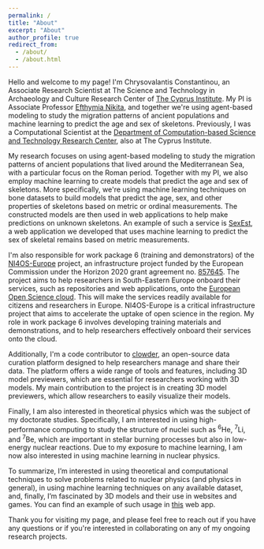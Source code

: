```yaml
---
permalink: /
title: "About"
excerpt: "About"
author_profile: true
redirect_from: 
  - /about/
  - /about.html
---
```


Hello and welcome to my page! I'm Chrysovalantis Constantinou, 
an Associate Research Scientist at 
The Science and Technology in Archaeology and Culture 
Research Center of [The Cyprus Institute](https://www.cyi.ac.cy/). 
My PI is Associate Professor [Efthymia Nikita](https://cyi.academia.edu/EfthymiaNikita), 
and together we're using agent-based modeling to study the migration patterns 
of ancient populations and machine 
learning to predict the age and sex of skeletons. Previously,
I was a Computational Scientist at the [Department of Computation-based Science and Technology Research Center](http://castorc.cyi.ac.cy/), also at The Cyprus Institute. 


My research focuses on using agent-based modeling to study the migration 
patterns of ancient populations that lived 
around the Mediterranean Sea, with a particular focus on the Roman period. 
Together with my PI, we also employ machine learning to create 
models that predict the age and sex of skeletons. 
More specifically, we're using machine learning techniques 
on bone datasets to build models that predict the age, sex, and other properties 
of skeletons based on metric or ordinal measurements. The constructed models are 
then used in web applications to help make predictions on 
unknown skeletons. An example of such a service is [SexEst](http://sexest.cyi.ac.cy/), 
a web application we developed that uses machine learning to predict 
the sex of skeletal remains based on metric measurements.


I'm also responsible for work package 6 (training and demonstrators) 
of the [NI4OS-Europe](https://ni4os.eu/) project, an infrastructure project funded by 
the European Commission under the Horizon 2020 
grant agreement no. [857645](https://cordis.europa.eu/project/id/857645). 
The project aims to help 
researchers in South-Eastern Europe onboard their services, 
such as repositories and web applications, onto the 
[European Open Science cloud](https://eosc-portal.eu/). 
This will make the services readily 
available for citizens and researchers in Europe. 
NI4OS-Europe is a critical infrastructure project that 
aims to accelerate the uptake of open science in the region. 
My role in work package 6 involves developing training 
materials and demonstrations, and to help researchers 
effectively onboard their services onto the cloud.


Additionally, I'm a code contributor to [clowder](https://clowderframework.org/), 
an open-source data curation platform designed to help 
researchers manage and share their data. The platform 
offers a wide range of tools and features, including 3D 
model previewers, which are essential for researchers 
working with 3D models. My main contribution to the project is 
in creating 3D model previewers, which allow researchers to 
easily visualize their models. 



Finally, I am also interested in theoretical physics which was the subject of 
my doctorate studies. Specifically, I am interested in using high-performance 
computing to study the structure of nuclei such as 
<sup>6</sup>He, <sup>7</sup>Li, and <sup>7</sup>Be, which are 
important in stellar burning processes but also in low-energy nuclear reactions.
Due to my exposure to machine learning, I am now also interested in using machine 
learning in nuclear physics.


To summarize, I’m interested in using theoretical and computational techniques to 
solve problems related to nuclear physics (and physics in general), in using machine 
learning techniques on any available dataset, and, finally, 
I’m fascinated by 3D models and their use in 
websites and games. You can find an example of such usage
in [this](https://threejs-car-physics-demo.vercel.app/) web app.


Thank you for visiting my page, and please feel free to reach 
out if you have any questions or if you're 
interested in collaborating on any of my ongoing research projects.


<!-- A data-driven personal website
======
Like many other Jekyll-based GitHub Pages templates, academicpages makes you separate the website's content from its form. The content & metadata of your website are in structured markdown files, while various other files constitute the theme, specifying how to transform that content & metadata into HTML pages. You keep these various markdown (.md), YAML (.yml), HTML, and CSS files in a public GitHub repository. Each time you commit and push an update to the repository, the [GitHub pages](https://pages.github.com/) service creates static HTML pages based on these files, which are hosted on GitHub's servers free of charge.

Many of the features of dynamic content management systems (like Wordpress) can be achieved in this fashion, using a fraction of the computational resources and with far less vulnerability to hacking and DDoSing. You can also modify the theme to your heart's content without touching the content of your site. If you get to a point where you've broken something in Jekyll/HTML/CSS beyond repair, your markdown files describing your talks, publications, etc. are safe. You can rollback the changes or even delete the repository and start over -- just be sure to save the markdown files! Finally, you can also write scripts that process the structured data on the site, such as [this one](https://github.com/academicpages/academicpages.github.io/blob/master/talkmap.ipynb) that analyzes metadata in pages about talks to display [a map of every location you've given a talk](https://academicpages.github.io/talkmap.html).

Getting started
======
1. Register a GitHub account if you don't have one and confirm your e-mail (required!)
1. Fork [this repository](https://github.com/academicpages/academicpages.github.io) by clicking the "fork" button in the top right. 
1. Go to the repository's settings (rightmost item in the tabs that start with "Code", should be below "Unwatch"). Rename the repository "[your GitHub username].github.io", which will also be your website's URL.
1. Set site-wide configuration and create content & metadata (see below -- also see [this set of diffs](http://archive.is/3TPas) showing what files were changed to set up [an example site](https://getorg-testacct.github.io) for a user with the username "getorg-testacct")
1. Upload any files (like PDFs, .zip files, etc.) to the files/ directory. They will appear at https://[your GitHub username].github.io/files/example.pdf.  
1. Check status by going to the repository settings, in the "GitHub pages" section

Site-wide configuration
------
The main configuration file for the site is in the base directory in [_config.yml](https://github.com/academicpages/academicpages.github.io/blob/master/_config.yml), which defines the content in the sidebars and other site-wide features. You will need to replace the default variables with ones about yourself and your site's github repository. The configuration file for the top menu is in [_data/navigation.yml](https://github.com/academicpages/academicpages.github.io/blob/master/_data/navigation.yml). For example, if you don't have a portfolio or blog posts, you can remove those items from that navigation.yml file to remove them from the header. 

Create content & metadata
------
For site content, there is one markdown file for each type of content, which are stored in directories like _publications, _talks, _posts, _teaching, or _pages. For example, each talk is a markdown file in the [_talks directory](https://github.com/academicpages/academicpages.github.io/tree/master/_talks). At the top of each markdown file is structured data in YAML about the talk, which the theme will parse to do lots of cool stuff. The same structured data about a talk is used to generate the list of talks on the [Talks page](https://academicpages.github.io/talks), each [individual page](https://academicpages.github.io/talks/2012-03-01-talk-1) for specific talks, the talks section for the [CV page](https://academicpages.github.io/cv), and the [map of places you've given a talk](https://academicpages.github.io/talkmap.html) (if you run this [python file](https://github.com/academicpages/academicpages.github.io/blob/master/talkmap.py) or [Jupyter notebook](https://github.com/academicpages/academicpages.github.io/blob/master/talkmap.ipynb), which creates the HTML for the map based on the contents of the _talks directory).

**Markdown generator**

I have also created [a set of Jupyter notebooks](https://github.com/academicpages/academicpages.github.io/tree/master/markdown_generator
) that converts a CSV containing structured data about talks or presentations into individual markdown files that will be properly formatted for the academicpages template. The sample CSVs in that directory are the ones I used to create my own personal website at stuartgeiger.com. My usual workflow is that I keep a spreadsheet of my publications and talks, then run the code in these notebooks to generate the markdown files, then commit and push them to the GitHub repository.

How to edit your site's GitHub repository
------
Many people use a git client to create files on their local computer and then push them to GitHub's servers. If you are not familiar with git, you can directly edit these configuration and markdown files directly in the github.com interface. Navigate to a file (like [this one](https://github.com/academicpages/academicpages.github.io/blob/master/_talks/2012-03-01-talk-1.md) and click the pencil icon in the top right of the content preview (to the right of the "Raw | Blame | History" buttons). You can delete a file by clicking the trashcan icon to the right of the pencil icon. You can also create new files or upload files by navigating to a directory and clicking the "Create new file" or "Upload files" buttons. 

Example: editing a markdown file for a talk
![Editing a markdown file for a talk](/images/editing-talk.png)

For more info
------
More info about configuring academicpages can be found in [the guide](https://academicpages.github.io/markdown/). The [guides for the Minimal Mistakes theme](https://mmistakes.github.io/minimal-mistakes/docs/configuration/) (which this theme was forked from) might also be helpful. -->
